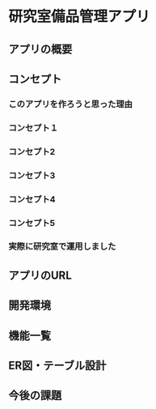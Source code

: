 # 研究室備品管理アプリ
## アプリの概要
## コンセプト
### このアプリを作ろうと思った理由
### コンセプト１
### コンセプト2
### コンセプト3
### コンセプト4
### コンセプト5
### 実際に研究室で運用しました
## アプリのURL
## 開発環境
## 機能一覧
## ER図・テーブル設計
## 今後の課題
